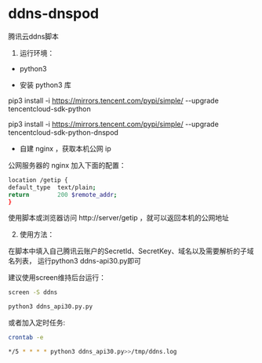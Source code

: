 ﻿# ddns-dnspod
腾讯云ddns脚本


1. 运行环境：

- python3

- 安装 python3 库

pip3 install -i https://mirrors.tencent.com/pypi/simple/ --upgrade tencentcloud-sdk-python

pip3 install -i https://mirrors.tencent.com/pypi/simple/ --upgrade tencentcloud-sdk-python-dnspod

- 自建 nginx ，获取本机公网 ip

公网服务器的 nginx 加入下面的配置：

```bash
location /getip {
default_type  text/plain;
return        200 $remote_addr;
}
```

使用脚本或浏览器访问 http://server/getip ，就可以返回本机的公网地址


2. 使用方法：

在脚本中填入自己腾讯云账户的SecretId、SecretKey、域名以及需要解析的子域名列表，
运行python3 ddns-api30.py即可

建议使用screen维持后台运行：

```bash
screen -S ddns

python3 ddns_api30.py.py
```

或者加入定时任务:

```bash
crontab -e

*/5 * * * * python3 ddns_api30.py>>/tmp/ddns.log
```
